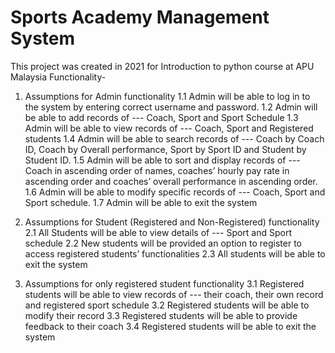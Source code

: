 # Sports Academy Management System
This project was created in 2021 for Introduction to python course at APU Malaysia
Functionality-

1. Assumptions for Admin functionality
1.1 Admin will be able to log in to the system by entering correct username and 
password.
1.2 Admin will be able to add records of --- Coach, Sport and Sport Schedule
1.3 Admin will be able to view records of --- Coach, Sport and Registered students
1.4 Admin will be able to search records of --- Coach by Coach ID, Coach by Overall 
performance, Sport by Sport ID and Student by Student ID.
1.5 Admin will be able to sort and display records of --- Coach in ascending order of 
names, coaches’ hourly pay rate in ascending order and coaches’ overall 
performance in ascending order.
1.6 Admin will be able to modify specific records of --- Coach, Sport and Sport 
schedule.
1.7 Admin will be able to exit the system
   
2. Assumptions for Student (Registered and Non-Registered) functionality 
2.1 All Students will be able to view details of --- Sport and Sport schedule
2.2 New students will be provided an option to register to access registered students’
functionalities 
2.3 All students will be able to exit the system
   
3. Assumptions for only registered student functionality
3.1 Registered students will be able to view records of --- their coach, their own 
record and registered sport schedule
3.2 Registered students will be able to modify their record 
3.3 Registered students will be able to provide feedback to their coach
3.4 Registered students will be able to exit the system

